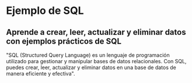 # Ejemplo de SQL

## Aprende a crear, leer, actualizar y eliminar datos con ejemplos prácticos de SQL

"SQL (Structured Query Language) es un lenguaje de programación utilizado para gestionar y manipular bases de datos relacionales. Con SQL, puedes crear, leer, actualizar y eliminar datos en una base de datos de manera eficiente y efectiva".

